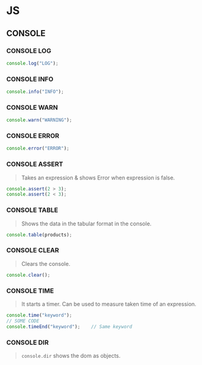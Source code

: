 # JS

## CONSOLE

### CONSOLE LOG

```javascript
console.log("LOG");
```

### CONSOLE INFO

```javascript
console.info("INFO");
```

### CONSOLE WARN

```javascript
console.warn("WARNING");
```

### CONSOLE ERROR

```javascript
console.error("ERROR");
```

### CONSOLE ASSERT

> Takes an expression & shows Error when expression is false.

```javascript
console.assert(2 > 3);
console.assert(2 < 3);
```

### CONSOLE TABLE

> Shows the data in the tabular format in the console.

```javascript
console.table(products);
```

### CONSOLE CLEAR

> Clears the console.

```javascript
console.clear();
```

### CONSOLE TIME

> It starts a timer. Can be used to measure taken time of an expression.

```javascript
console.time("keyword");
// SOME CODE
console.timeEnd("keyword");    // Same keyword
```

### CONSOLE DIR

> `console.dir` shows the dom as objects.

```javascript

```
